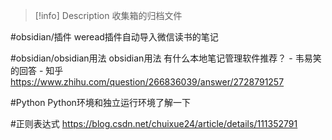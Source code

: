 > [!info] Description
> 收集箱的归档文件

#obsidian/插件 weread插件自动导入微信读书的笔记

#obsidian/obsidian用法 obsidian用法 有什么本地笔记管理软件推荐？ - 韦易笑的回答 - 知乎 https://www.zhihu.com/question/266836039/answer/2728791257

#Python Python环境和独立运行环境了解一下


#正则表达式 https://blog.csdn.net/chuixue24/article/details/111352791
